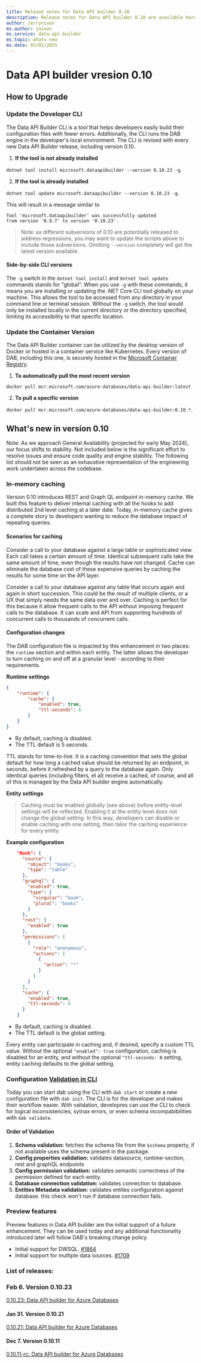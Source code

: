 ```yaml
---
title: Release notes for Data API builder 0.10
description: Release notes for Data API builder 0.10 are available here.
author: jerrynixon
ms.author: jnixon
ms.service: data-api-builder 
ms.topic: whats-new 
ms.date: 03/01/2025
---
```


# Data API builder vresion 0.10

## How to Upgrade 

### Update the Developer CLI

The Data API Builder CLI is a tool that helps developers easily build their configuration files with fewer errors. Additionally, the CLI runs the DAB engine in the developer's local environment. The CLI is revised with every new Data API Builder release, including version 0.10. 

1. **If the tool is not already installed**

`dotnet tool install microsoft.dataapibuilder --version 0.10.23 -g`.

2. **If the tool is already installed**

`dotnet tool update microsoft.dataapibuilder --version 0.10.23 -g`.

This will result in a message similar to 

````
Tool 'microsoft.dataapibuilder' was successfully updated
from version '0.9.7' to version '0.10.23'.
````

> Note: as different subversions of 0.10 are potentially released to address regressions, you may want to update the scripts above to include those subversions. Omitting `--version` completely will get the latest version available.

#### Side-by-side CLI versions

The `-g` switch in the `dotnet tool install` and `dotnet tool update` commands stands for "global". When you use `-g` with these commands, it means you are installing or updating the .NET Core CLI tool globally on your machine. This allows the tool to be accessed from any directory in your command line or terminal session. Without the `-g` switch, the tool would only be installed locally in the current directory or the directory specified, limiting its accessibility to that specific location.

### Update the Container Version

The Data API Builder container can be utilized by the desktop version of Docker or hosted in a container service like Kubernetes. Every version of DAB, including this one, is securely hosted in the [Microsoft Container Registry](https://aka.ms/dab/registry). 

1. **To automatically pull the most recent version**

`docker pull mcr.microsoft.com/azure-databases/data-api-builder:latest`

2. **To pull a specific version**

`docker pull mcr.microsoft.com/azure-databases/data-api-builder:0.10.*`.

## What's new in version 0.10

Note: As we approach General Availability (projected for early May 2024), our focus shifts to stability. Not included below is the significant effort to resolve issues and ensure code quality and engine stability. The following list should not be seen as an exhaustive representation of the engineering work undertaken across the codebase.

### In-memory caching

Version 0.10 introduces REST and Graph QL endpoint in-memory cache. We built this feature to deliver internal caching with all the hooks to add distributed 2nd level caching at a later date. Today, in-memory cache gives a complete story to developers wanting to reduce the database impact of repeating queries.

#### Scenarios for caching

Consider a call to your database against a large table or sophisticated view. Each call takes a certain amount of time. Identical subsequent calls take the same amount of time, even though the results have not changed. Cache can eliminate the database cost of these expensive queries by caching the results for some time on the API layer.

Consider a call to your database against any table that occurs again and again in short succession. This could be the result of multiple clients, or a UX that simply needs the same data over and over. Caching is perfect for this because it allow frequent calls to the API without imposing frequent calls to the database. It can scale and API from supporting hundreds of concurrent calls to thousands of concurrent calls.

#### Configuration changes

The DAB configuration file is impacted by this enhancement in two places: the `runtime` section and within each entity. The latter allows the developer to turn caching on and off at a granular level - according to their requirements.

**Runtime settings**

```json
{
    "runtime": {
        "cache": {
            "enabled": true,
            "ttl-seconds": 6
        }
    }
}
```

 - By default, caching is disabled.
 - The TTL default is 5 seconds.

TTL stands for time-to-live. It is a caching convention that sets the global default for how long a cached value should be returned by an endpoint, in seconds, before it refreshed by a query to the database again. Only identical queries (including filters, et al) receive a cached, of course, and all of this is managed by the Data API builder engine automatically.

**Entity settings**

> Caching must be enabled globally (see above) before entity-level settings will be reflected. Enabling it at the entity level does not change the global setting. In this way, developers can disable or enable caching with one setting, then tailor the caching experience for every entity. 

**Example configuration**
```json
    "Book": {
      "source": {
        "object": "books",
        "type": "table"
      },
      "graphql": {
        "enabled": true,
        "type": {
          "singular": "book",
          "plural": "books"
        }
      },
      "rest": {
        "enabled": true
      },
      "permissions": [
        {
          "role": "anonymous",
          "actions": [
            {
              "action": "*"
            }
          ]
        }
      ],
      "cache": {
        "enabled": true,
        "ttl-seconds": 6
      }
    }
``` 

 - By default, caching is disabled.
 - The TTL default is the global setting.

Every entity can participate in caching and, if desired, specify a custom TTL value. Without the optional `"enabled": true` configuration, caching is disabled for an entity, and without the optional `"ttl-seconds: N` setting, entity caching defaults to the global setting. 

### Configuration [Validation in CLI](https://github.com/Azure/data-api-builder/commit/e26d50717753272ca797c45c19e7aad6b6e52f91)

Today you can start dab using the CLI with `dab start` or create a new configuration file with `dab init`. The CLI is for the developer and makes their workflow easier. With validation, developres can use the CLI to check for logical inconsistencies, sytnax errors, or even schema incompabibilities with `dab validate`.

#### Order of Validation
1. **Schema validation:** fetches the schema file from the `$schema`
property, if not available uses the schema present in the package.
2. **Config properties validation:** validates datasource,
runtime-section, rest and graphQL endpoints
3. **Config permission validation:** validates semantic correctness of
the permission defined for each entity.
4. **Database connection validation:** validates connection to database.
5. **Entities Metadata validation:** validates entites configuration
against database. this check won't run if database connection fails.

### Preview features

Preview features in Data API builder are the initial support of a future enhancement. They can be used today and any additional functionality introduced later will follow DAB's breaking change policy. 

- Initial support for DWSQL. [#1864](https://github.com/Azure/data-api-builder/pull/1864)
- Initial support for multiple data sources. [#1709](https://github.com/Azure/data-api-builder/pull/1709)

### List of releases:

### Feb 6. Version 0.10.23
[0.10.23: Data API builder for Azure Databases](https://github.com/Azure/data-api-builder/releases/tag/v0.10.23)

#### Jan 31. Version 0.10.21

[0.10.21: Data API builder for Azure Databases](https://github.com/Azure/data-api-builder/releases/tag/v0.10.21)

#### Dec 7. Version 0.10.11

[0.10.11-rc: Data API builder for Azure Databases](https://github.com/Azure/data-api-builder/releases/tag/v0.10.11-rc)